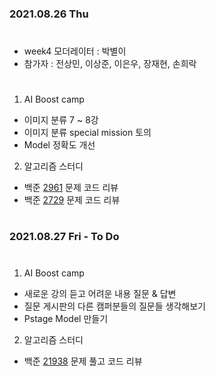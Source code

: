 ### 2021.08.26 Thu

#
- week4 모더레이터 : 박별이
- 참가자 : 전상민, 이상준, 이은우, 장재현, 손희락
#
1. AI Boost camp
- 이미지 분류 7 ~ 8강
- 이미지 분류 special mission 토의
- Model 정확도 개선
  
2. 알고리즘 스터디
- 백준 [2961](https://www.acmicpc.net/problem/2961) 문제 코드 리뷰
- 백준 [2729](https://www.acmicpc.net/problem/2729) 문제 코드 리뷰

  
#
### 2021.08.27 Fri - To Do 
#
1. AI Boost camp
- 새로운 강의 듣고 어려운 내용 질문 & 답변
- 질문 게시판의 다른 캠퍼분들의 질문들 생각해보기
- Pstage Model 만들기

  
2. 알고리즘 스터디
- 백준 [21938](https://www.acmicpc.net/problem/21938) 문제 풀고 코드 리뷰
